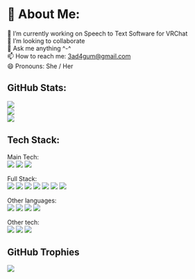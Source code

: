 # 💫 About Me:

 🔭 I’m currently working on Speech to Text Software for VRChat <br/>
 👯 I’m looking to collaborate <br/>
 💬 Ask me anything ^-^ <br/>
 📫 How to reach me: 3ad4gum@gmail.com <br/>
 😄 Pronouns: She / Her

##  GitHub Stats:
![](https://github-readme-stats.vercel.app/api?username=heyimkyu&theme=dark&hide_border=true&include_all_commits=true&count_private=true)<br/>
![](https://github-readme-streak-stats.herokuapp.com/?user=heyimkyu&theme=dark&hide_border=true)<br/>
![](https://github-readme-stats.vercel.app/api/top-langs/?username=heyimkyu&theme=dark&hide_border=true&include_all_commits=true&count_private=true&layout=compact)

##  Tech Stack:
Main Tech:<br/>
![](https://img.shields.io/badge/.NET-5C2D91?style=for-the-badge&logo=.net&logoColor=white)
![](https://img.shields.io/badge/C%23-239120?style=for-the-badge&logo=c-sharp&logoColor=white)
![](https://img.shields.io/badge/Unity-100000?style=for-the-badge&logo=unity&logoColor=white)

Full Stack:<br/>
![](https://img.shields.io/badge/Angular-DD0031?style=for-the-badge&logo=angular&logoColor=white)
![](https://img.shields.io/badge/HTML5-E34F26?style=for-the-badge&logo=html5&logoColor=white)
![](https://img.shields.io/badge/CSS-239120?&style=for-the-badge&logo=css3&logoColor=white)
![](https://img.shields.io/badge/TypeScript-007ACC?style=for-the-badge&logo=typescript&logoColor=white)
![](https://img.shields.io/badge/JavaScript-F7DF1E?style=for-the-badge&logo=javascript&logoColor=black)
![](https://img.shields.io/badge/MySQL-005C84?style=for-the-badge&logo=mysql&logoColor=white)
![](https://img.shields.io/badge/Microsoft_SQL_Server-CC2927?style=for-the-badge&logo=microsoft-sql-server&logoColor=white)

Other languages:<br/>
![](https://img.shields.io/badge/Python-14354C?style=for-the-badge&logo=python&logoColor=white)
![](https://img.shields.io/badge/Kotlin-0095D5?&style=for-the-badge&logo=kotlin&logoColor=white)
![](https://img.shields.io/badge/Java-ED8B00?style=for-the-badge&logo=java&logoColor=white)
![](https://img.shields.io/badge/PHP-777BB4?style=for-the-badge&logo=php&logoColor=white)

Other tech:<br/>
![](https://img.shields.io/badge/Microsoft_Azure-0089D6?style=for-the-badge&logo=microsoft-azure&logoColor=white)
![](https://img.shields.io/badge/Azure_DevOps-0078D7?style=for-the-badge&logo=azure-devops&logoColor=white)
![](https://img.shields.io/badge/json%20web%20tokens-323330?style=for-the-badge&logo=json-web-tokens&logoColor=pink)

##  GitHub Trophies
![](https://github-profile-trophy.vercel.app/?username=heyimkyu&theme=radical&no-frame=false&no-bg=true&margin-w=4)
